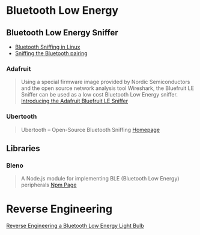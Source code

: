 # Bluetooth Low Energy

## Bluetooth Low Energy Sniffer

- [Bluetooth Sniffing in Linux ](https://www.youtube.com/watch?v=TPxw0V42p1o)
- [Sniffing the Bluetooth pairing](http://seguridadmobile.blogspot.mx/2008/11/sniffing-bluetooth-pairing.html)

### Adafruit

> Using a special firmware image provided by Nordic Semiconductors and the open source network analysis tool Wireshark, the Bluefruit LE Sniffer can be used as a low cost Bluetooth Low Energy sniffer. [Introducing the Adafruit Bluefruit LE Sniffer](https://learn.adafruit.com/introducing-the-adafruit-bluefruit-le-sniffer/introduction)

### Ubertooth

> Ubertooth – Open-Source Bluetooth Sniffing [Homepage](https://penturalabs.wordpress.com/2013/09/01/ubertooth-open-source-bluetooth-sniffing/)

## Libraries

### Bleno

> A Node.js module for implementing BLE (Bluetooth Low Energy) peripherals [Npm Page](https://www.npmjs.com/package/bleno)

# Reverse Engineering

[Reverse Engineering a Bluetooth Low Energy Light Bulb](https://learn.adafruit.com/reverse-engineering-a-bluetooth-low-energy-light-bulb/control-with-bluez?view=all)
